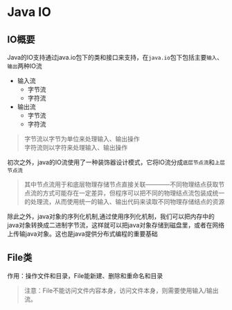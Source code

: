 # Java IO

## IO概要

Java的IO支持通过java.io包下的类和接口来支持，在`java.io`包下包括主要`输入`、`输出`两种IO流

* 输入流
  * 字节流
  * 字符流
* 输出流
  * 字节流
  * 字符流

> 字节流以字节为单位来处理输入、输出操作  
> 字符流则以字符来处理输入、输出操作

初次之外，java的IO流使用了一种装饰器设计模式，它将IO流分成`底层节点流`和`上层节点流`

> 其中节点流用于和底层物理存储节点直接关联————不同物理结点获取节点流的方式可能存在一定差异，但程序可以把不同的物理结点流包装成统一的处理流，从而使用统一的输入、输出代码来读取不同物理存储结点的资源

除此之外，java对象的序列化机制,通过使用序列化机制，我们可以把内存中的java对象转换成二进制字节流，这样就可以把java对象存储到磁盘里，或者在网络上传输java对象。这也是java提供分布式编程的重要基础

## File类

作用：操作文件和目录，File能新建、删除和重命名和目录

> 注意：File不能访问文件内容本身，访问文件本身，则需要使用输入/输出流。
